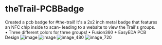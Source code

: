# theTrail-PCBBadge
Created a pcb badge for #the-trail! It's a 2x2 inch metal badge that features an NFC chip inside to scan- leading to a website to view the Trail's groups.
• Three different colors for three groups!
• Fusion360 + EasyEDA PCB Design
![image](https://github.com/se1yu/theTrail-PCBBadge/assets/121521414/200ca8a1-8db5-4544-a8c5-817172f67fa8)
![image](https://github.com/se1yu/theTrail-PCBBadge/assets/121521414/549ec3b6-366e-4c35-9ef3-f7e409df0e25)
![image_480](https://github.com/se1yu/theTrail-PCBBadge/assets/121521414/25d562d8-798b-474e-9c0f-1342eb88e539)
![image_720](https://github.com/se1yu/theTrail-PCBBadge/assets/121521414/ccbc2748-7c3b-41e9-bf00-38285727420e)
